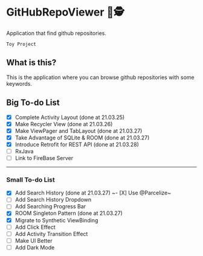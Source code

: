 # GitHubRepoViewer 📑🕵️
Application that find github repositories. ‍️ 

` Toy Project `

## What is this?
This is the application where you can browse github repositories with some keywords.

## Big To-do List 
- [X] Complete Activity Layout (done at 21.03.25)
- [X] Make Recycler View (done at 21.03.26)
- [X] Make ViewPager and TabLayout (done at 21.03.27)
- [X] Take Advantage of SQLite & ROOM (done at 21.03.27)
- [X] Introduce Retrofit for REST API (done at 21.03.28)
- [ ] RxJava
- [ ] Link to FireBase Server

----------------
### Small To-do List 
- [X] Add Search History (done at 21.03.27)
~- [X] Use @Parcelize~
- [ ] Add Search History Dropdown
- [ ] Add Searching Progress Bar
- [X] ROOM Singleton Pattern (done at 21.03.27)
- [X] Migrate to Synthetic  ViewBinding
- [ ] Add Click Effect
- [ ] Add Activity Transition Effect
- [ ] Make UI Better
- [ ] Add Dark Mode

